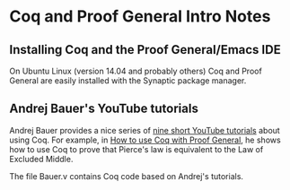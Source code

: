 # Coq and Proof General Intro Notes

## Installing Coq and the Proof General/Emacs IDE
On Ubuntu Linux (version 14.04 and probably others) Coq and Proof General are
easily installed with the Synaptic package manager.

## Andrej Bauer's YouTube tutorials
Andrej Bauer provides a nice series of [nine short YouTube tutorials][] about using Coq.
For example, in [How to use Coq with Proof General][], he shows how to use Coq
to prove that Pierce's law is equivalent to the Law of Excluded Middle.  

The file Bauer.v contains Coq code based on Andrej's tutorials.

[How to use Coq with Proof General]: http://youtu.be/l6zqLJQCnzo
[nine short YouTube tutorials]: http://www.youtube.com/watch?v=COe0VTNF2EA&list=PLDD40A96C2ED54E99&feature=share
